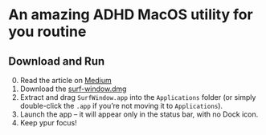 # An amazing ADHD MacOS utility for you routine

## Download and Run

0. Read the article on [Medium](https://mikhailov-al.medium.com/an-amazing-adhd-macos-app-for-you-routine-be79eaf3c89e)
1. Download the [surf-window.dmg](https://github.com/MikhailovAl/surf-window-macos/releases/download/v1.1/surf-window.dmg)
2. Extract and drag `SurfWindow.app` into the `Applications` folder (or simply double-click the `.app` if you’re not moving it to `Applications`).
3. Launch the app – it will appear only in the status bar, with no Dock icon.
4. Keep ypur focus!

